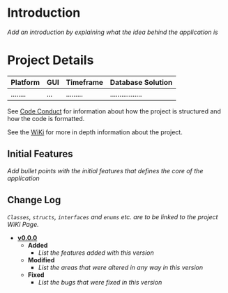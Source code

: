 # Introduction
_Add an introduction by explaining what the idea behind the application is_

# Project Details
| Platform | GUI | Timeframe | Database Solution |
|----------|-----|-----------|-------------------|
| ........ | ... | ......... | ................. |

See [Code Conduct](https://docs.google.com/document/d/15DX5YKh5bYon3NmGFRUKvHg5TxQEBc65DwrTMnaDafE/edit?usp=sharing) for information about how the project is structured and how the code is formatted.

See the [WiKi](./WikiPages/Front.md) for more in depth information about the project.

## Initial Features
_Add bullet points with the initial features that defines the core of the application_

## Change Log
_`Classes`, `structs`, `interfaces` and `enums` etc. are to be linked to the project WiKi Page._
 - **[v0.0.0](LinkToGitHubTag)**
   - **Added**
     - _List the features added with this version_
   - **Modified**
     - _List the areas that were altered in any way in this version_
   - **Fixed**
     - _List the bugs that were fixed in this version_
